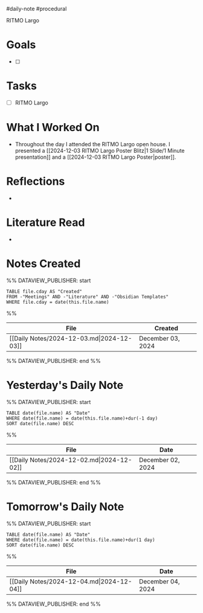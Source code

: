 #daily-note #procedural 

RITMO Largo
# Goals

- [ ] 

# Tasks

- [ ] RITMO Largo

# What I Worked On

- Throughout the day I attended the RITMO Largo open house. I presented a [[2024-12-03 RITMO Largo Poster Blitz|1 Slide/1 Minute presentation]] and a [[2024-12-03 RITMO Largo Poster|poster]].

# Reflections

- 

# Literature Read

- 

# Notes Created


%% DATAVIEW_PUBLISHER: start
```dataview
TABLE file.cday AS "Created"
FROM -"Meetings" AND -"Literature" AND -"Obsidian Templates"
WHERE file.cday = date(this.file.name)
```
%%

| File                                      | Created           |
| ----------------------------------------- | ----------------- |
| [[Daily Notes/2024-12-03.md\|2024-12-03]] | December 03, 2024 |

%% DATAVIEW_PUBLISHER: end %%

# Yesterday's Daily Note

%% DATAVIEW_PUBLISHER: start
```dataview
TABLE date(file.name) AS "Date"
WHERE date(file.name) = date(this.file.name)+dur(-1 day)
SORT date(file.name) DESC
```
%%

| File                                      | Date              |
| ----------------------------------------- | ----------------- |
| [[Daily Notes/2024-12-02.md\|2024-12-02]] | December 02, 2024 |

%% DATAVIEW_PUBLISHER: end %%
# Tomorrow's Daily Note

%% DATAVIEW_PUBLISHER: start
```dataview
TABLE date(file.name) AS "Date"
WHERE date(file.name) = date(this.file.name)+dur(1 day)
SORT date(file.name) DESC
```
%%

| File                                      | Date              |
| ----------------------------------------- | ----------------- |
| [[Daily Notes/2024-12-04.md\|2024-12-04]] | December 04, 2024 |

%% DATAVIEW_PUBLISHER: end %%


